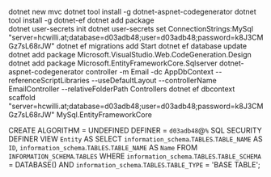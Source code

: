 dotnet new mvc
dotnet tool install -g dotnet-aspnet-codegenerator
dotnet tool install -g dotnet-ef 
dotnet add package  
dotnet user-secrets init
dotnet user-secrets set ConnectionStrings:MySql "server=hcwilli.at;database=d03adb48;user=d03adb48;password=k8J3CMGz7sL68rJW"
dotnet ef migrations add Start
dotnet ef database update
dotnet add package Microsoft.VisualStudio.Web.CodeGeneration.Design 
dotnet add package Microsoft.EntityFrameworkCore.Sqlserver
dotnet-aspnet-codegenerator  controller  -m Email -dc AppDbContext  --referenceScriptLibraries --useDefaultLayout --controllerName EmailController --relativeFolderPath Controllers
dotnet ef dbcontext scaffold "server=hcwilli.at;database=d03adb48;user=d03adb48;password=k8J3CMGz7sL68rJW" MySql.EntityFrameworkCore


CREATE 
    ALGORITHM = UNDEFINED 
    DEFINER = `d03adb48`@`%` 
    SQL SECURITY DEFINER
VIEW `Entity` AS
    SELECT 
        `information_schema`.`TABLES`.`TABLE_NAME` AS `ID`,
        `information_schema`.`TABLES`.`TABLE_NAME` AS `Name`
    FROM
        `INFORMATION_SCHEMA`.`TABLES`
    WHERE
        `information_schema`.`TABLES`.`TABLE_SCHEMA` = DATABASE()
            AND `information_schema`.`TABLES`.`TABLE_TYPE` = 'BASE TABLE';




 
  
  


 